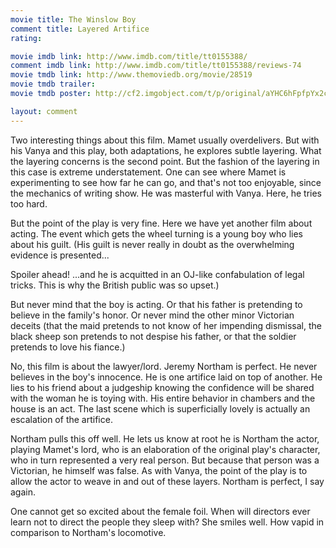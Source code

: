 ```yaml
---
movie title: The Winslow Boy
comment title: Layered Artifice
rating: 

movie imdb link: http://www.imdb.com/title/tt0155388/
comment imdb link: http://www.imdb.com/title/tt0155388/reviews-74
movie tmdb link: http://www.themoviedb.org/movie/28519
movie tmdb trailer: 
movie tmdb poster: http://cf2.imgobject.com/t/p/original/aYHC6hFpfpYx2cgRKRwehT3bQH7.jpg

layout: comment
---
```


Two interesting things about this film. Mamet usually overdelivers. But with his Vanya and this play, both adaptations, he explores subtle layering. What the layering concerns is the second point. But the fashion of the layering in this case is extreme understatement. One can see where Mamet is experimenting to see how far he can go, and that's not too enjoyable, since the mechanics of writing show. He was masterful with Vanya. Here, he tries too hard.

But the point of the play is very fine. Here we have yet another film about acting. The event which gets the wheel turning is a young boy who lies about his guilt. (His guilt is never really in doubt as the overwhelming evidence is presented...

Spoiler ahead! ...and he is acquitted in an OJ-like confabulation of legal tricks. This is why the British public was so upset.)

But never mind that the boy is acting. Or that his father is pretending to believe in the family's honor. Or never mind the other minor Victorian deceits (that the maid pretends to not know of her impending dismissal, the black sheep son pretends to not despise his father, or that the soldier pretends to love his fiance.)

No, this film is about the lawyer/lord. Jeremy Northam is perfect. He never believes in the boy's innocence. He is one artifice laid on top of another. He lies to his friend about a judgeship knowing the confidence will be shared with the woman he is toying with. His entire behavior in chambers and the house is an act. The last scene which is superficially lovely is actually an escalation of the artifice.

Northam pulls this off well. He lets us know at root he is Northam the actor, playing Mamet's lord, who is an elaboration of the original play's character, who in turn represented a very real person. But because that person was a Victorian, he himself was false. As with Vanya, the point of the play is to allow the actor to weave in and out of these layers. Northam is perfect, I say again.

One cannot get so excited about the female foil. When will directors ever learn not to direct the people they sleep with? She smiles well. How vapid in comparison to Northam's locomotive.